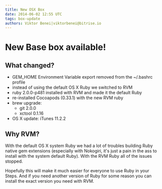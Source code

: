 ```yaml
---
title: New OSX Box
date: 2014-06-02 12:55 UTC
tags: box-update
authors: Viktor Benei|viktorbenei@bitrise.io
---
```


# New Base box available!


## What changed?

- GEM_HOME Environment Variable export removed from the ~/.bashrc profile
- instead of using the default OS X Ruby we switched to RVM
- ruby 2.0.0-p481 installed with RVM and made it the default Ruby
- re-installed Cocoapods (0.33.1) with the new RVM ruby
- brew upgrade:
    - git 2.0.0
    - xctool 0.1.16
- OS X update: iTunes 11.2.2


## Why RVM?

With the default OS X system Ruby we had a lot of troubles building Ruby native gem extensions (especially with Nokogiri, it's just a pain in the ass to install with the system default Ruby). With the RVM Ruby all of the issues stopped.

Hopefully this will make it much easier for everyone to use Ruby in your Steps. And if you need another version of Ruby for some reason you can install the exact version you need with RVM.
